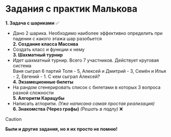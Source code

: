 # Задания с практик Малькова  
**1. Задача с шариками** ✅  
   - Дано 2 шарика. Необходимо наиболее эффективно определить при падении с какого этажа шар разобьется  
**2. Создание класса Массива**  
   - Создать класс и функции к нему  
**3. Шахматный турнир**  
   - Идет шахматный турнир. Всего 7 участников. Действует круговая система  
     Ваня сыграл 6 партий Толя - 5, Алексей и Дмитрий - 3, Семён и Илья - 2, Евгений - 1. С кем сыграл Алексей?  
**4. Экзамеционные билеты**  
   - На рандом сгенерировать список с билетами в которых 3 вопроса разной сложности  
**5. Алгоритм Карацубы**  
   - Написать аглоритм. *(Уже написана самая простая реализация)*  
**6. Знакомства (Через графы)** *(Решать в падлу)* ❌  

> [!CAUTION]
> **Были и другие задания, но я их просто не помню!**
